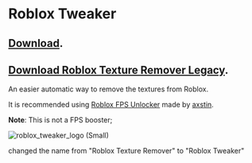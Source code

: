 # Roblox Tweaker
## [Download](https://github.com/OhRetro/Roblox-Tweaker/releases).
## [Download Roblox Texture Remover Legacy](https://github.com/OhRetro/Roblox-Tweaker/releases/tag/Legacy).
An easier automatic way to remove the textures from Roblox.

It is recommended using [Roblox FPS Unlocker](https://github.com/axstin/rbxfpsunlocker/releases) made by [axstin](https://github.com/axstin).


**Note**: This is not a FPS booster; 


![roblox_tweaker_logo (Small)](https://user-images.githubusercontent.com/70819072/132238157-9f3a0148-aced-4fb8-ab3c-bc878a0537ec.png)


changed the name from "Roblox Texture Remover" to "Roblox Tweaker"
